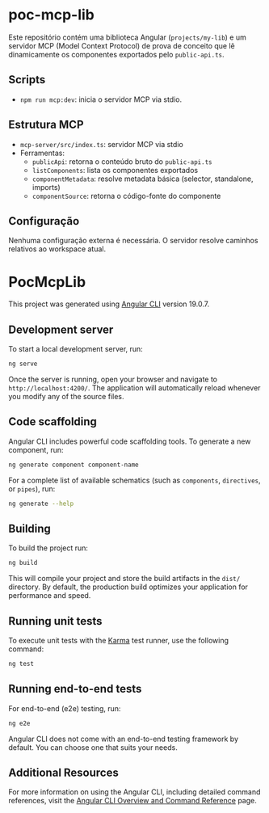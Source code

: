 # poc-mcp-lib

Este repositório contém uma biblioteca Angular (`projects/my-lib`) e um servidor MCP (Model Context Protocol) de prova de conceito que lê dinamicamente os componentes exportados pelo `public-api.ts`.

## Scripts

- `npm run mcp:dev`: inicia o servidor MCP via stdio.

## Estrutura MCP

- `mcp-server/src/index.ts`: servidor MCP via stdio
- Ferramentas:
  - `publicApi`: retorna o conteúdo bruto do `public-api.ts`
  - `listComponents`: lista os componentes exportados
  - `componentMetadata`: resolve metadata básica (selector, standalone, imports)
  - `componentSource`: retorna o código-fonte do componente

## Configuração

Nenhuma configuração externa é necessária. O servidor resolve caminhos relativos ao workspace atual.

# PocMcpLib

This project was generated using [Angular CLI](https://github.com/angular/angular-cli) version 19.0.7.

## Development server

To start a local development server, run:

```bash
ng serve
```

Once the server is running, open your browser and navigate to `http://localhost:4200/`. The application will automatically reload whenever you modify any of the source files.

## Code scaffolding

Angular CLI includes powerful code scaffolding tools. To generate a new component, run:

```bash
ng generate component component-name
```

For a complete list of available schematics (such as `components`, `directives`, or `pipes`), run:

```bash
ng generate --help
```

## Building

To build the project run:

```bash
ng build
```

This will compile your project and store the build artifacts in the `dist/` directory. By default, the production build optimizes your application for performance and speed.

## Running unit tests

To execute unit tests with the [Karma](https://karma-runner.github.io) test runner, use the following command:

```bash
ng test
```

## Running end-to-end tests

For end-to-end (e2e) testing, run:

```bash
ng e2e
```

Angular CLI does not come with an end-to-end testing framework by default. You can choose one that suits your needs.

## Additional Resources

For more information on using the Angular CLI, including detailed command references, visit the [Angular CLI Overview and Command Reference](https://angular.dev/tools/cli) page.
